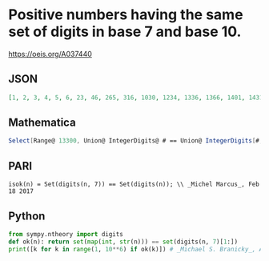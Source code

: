 # Positive numbers having the same set of digits in base 7 and base 10\.
https://oeis.org/A037440
## JSON
```JSON
[1, 2, 3, 4, 5, 6, 23, 46, 265, 316, 1030, 1234, 1336, 1366, 1401, 1431, 1443, 1454, 1464, 2060, 2116, 3261, 3515, 3621, 4631, 5052, 10144, 10342, 10542, 11134, 11425, 11524, 11544, 12415, 12450, 12532, 12564, 12651, 13035, 13045, 13245]
```
## Mathematica
```Mathematica
Select[Range@ 13300, Union@ IntegerDigits@ # == Union@ IntegerDigits[#, 7] &] (* _Michael De Vlieger_, Feb 18 2017 *)
```
## PARI
```PARI
isok(n) = Set(digits(n, 7)) == Set(digits(n)); \\ _Michel Marcus_, Feb 18 2017
```
## Python
```Python
from sympy.ntheory import digits
def ok(n): return set(map(int, str(n))) == set(digits(n, 7)[1:])
print([k for k in range(1, 10**6) if ok(k)]) # _Michael S. Branicky_, Apr 22 2023
```

